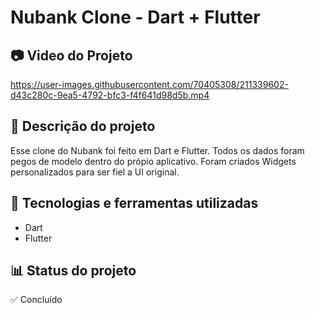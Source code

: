 # Nubank Clone - Dart + Flutter
## 📷 Video do Projeto

https://user-images.githubusercontent.com/70405308/211339602-d43c280c-9ea5-4792-bfc3-f4f641d98d5b.mp4

## 📝 Descrição do projeto
Esse clone do Nubank foi feito em Dart e Flutter. Todos os dados foram pegos de modelo dentro do própio aplicativo. Foram criados Widgets personalizados para ser fiel a UI original.

## 🚀 Tecnologias e ferramentas utilizadas
* Dart
* Flutter

## 📊 Status do projeto
✅ Concluído
